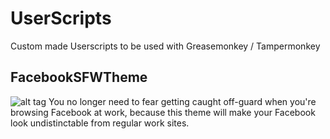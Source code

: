 # UserScripts
Custom made Userscripts to be used with Greasemonkey / Tampermonkey


## FacebookSFWTheme
![alt tag](http://i.imgur.com/wTyeKqk.jpg)
You no longer need to fear getting caught off-guard when you're browsing Facebook at work, because this theme will make your Facebook look undistinctable from regular work sites.
